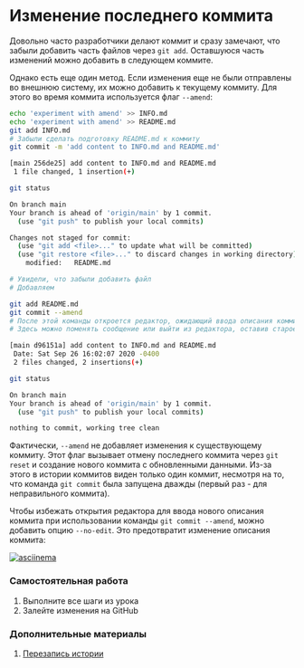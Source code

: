 # Изменение последнего коммита

Довольно часто разработчики делают коммит и сразу замечают, что забыли добавить часть файлов через ```git add```. Оставшуюся часть изменений можно добавить в следующем коммите.

Однако есть еще один метод. Если изменения еще не были отправлены во внешнюю систему, их можно добавить к текущему коммиту. Для этого во время коммита используется флаг ```--amend```:

```bash
echo 'experiment with amend' >> INFO.md
echo 'experiment with amend' >> README.md
git add INFO.md
# Забыли сделать подготовку README.md к коммиту
git commit -m 'add content to INFO.md and README.md'

[main 256de25] add content to INFO.md and README.md
 1 file changed, 1 insertion(+)

git status

On branch main
Your branch is ahead of 'origin/main' by 1 commit.
  (use "git push" to publish your local commits)

Changes not staged for commit:
  (use "git add <file>..." to update what will be committed)
  (use "git restore <file>..." to discard changes in working directory)
    modified:   README.md

# Увидели, что забыли добавить файл
# Добавляем

git add README.md
git commit --amend
# После этой команды откроется редактор, ожидающий ввода описания коммита
# Здесь можно поменять сообщение или выйти из редактора, оставив старое

[main d96151a] add content to INFO.md and README.md
 Date: Sat Sep 26 16:02:07 2020 -0400
 2 files changed, 2 insertions(+)

git status

On branch main
Your branch is ahead of 'origin/main' by 1 commit.
  (use "git push" to publish your local commits)

nothing to commit, working tree clean
```

Фактически, ```--amend``` не добавляет изменения к существующему коммиту. Этот флаг вызывает отмену последнего коммита через ```git reset``` и создание нового коммита с обновленными данными. Из-за этого в истории коммитов виден только один коммит, несмотря на то, что команда ```git commit``` была запущена дважды (первый раз - для неправильного коммита).

Чтобы избежать открытия редактора для ввода нового описания коммита при использовании команды ```git commit --amend```, можно добавить опцию ```--no-edit```. Это предотвратит изменение описания коммита:

[![asciinema](https://asciinema.org/a/fBl8nyMlVyfIeX4aoa7PK16ja.png)](https://asciinema.org/a/fBl8nyMlVyfIeX4aoa7PK16ja/iframe?cols=130)

### Самостоятельная работа
1. Выполните все шаги из урока
2. Залейте изменения на GitHub

### Дополнительные материалы
1. [Перезапись истории](https://git-scm.com/book/ru/v2/Инструменты-Git-Перезапись-истории)